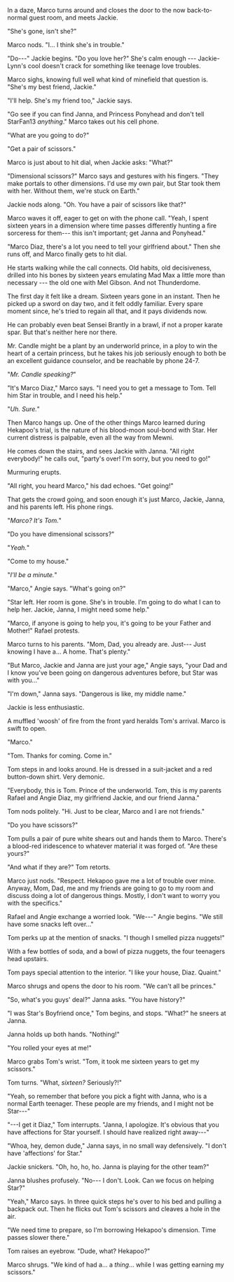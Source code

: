 In a daze, Marco turns around and closes the door to the now back-to-normal guest room,
and meets Jackie.

"She's gone, isn't she?"

Marco nods. "I... I think she's in trouble."

"Do---" Jackie begins. "Do you love her?" She's calm enough --- Jackie-Lynn's cool
doesn't crack for something like teenage love troubles.

Marco sighs, knowing full well what kind of minefield that question is.
"She's my best friend, Jackie."

"I'll help. She's my friend too," Jackie says.

"Go see if you can find Janna, and Princess Ponyhead and don't tell StarFan13 _anything_."
Marco takes out his cell phone.

"What are you going to do?"

"Get a pair of scissors."

Marco is just about to hit dial, when Jackie asks: "What?"

"Dimensional scissors?" Marco says and gestures with his fingers. "They make
portals to other dimensions. I'd use my own pair, but Star took them with her. Without
them, we're stuck on Earth."

Jackie nods along. "Oh. You have a pair of scissors like that?"

Marco waves it off, eager to get on with the phone call.
"Yeah, I spent sixteen years in a dimension where time passes differently hunting
a fire sorceress for them--- this isn't important; get Janna and Ponyhead."

"Marco Diaz, there's a lot you need to tell your girlfriend about."
Then she runs off, and Marco finally gets to hit dial.

He starts walking while the call connects. Old habits, old decisiveness, drilled
into his bones by sixteen years emulating Mad Max a little more than necessary
--- the old one with Mel Gibson. And not Thunderdome.

The first day it felt like a dream. Sixteen years gone in an instant. Then he picked
up a sword on day two, and it felt oddly familiar. Every spare moment since, he's
tried to regain all that, and it pays dividends now.

He can probably even beat Sensei Brantly in a brawl, if not a proper karate spar.
But that's neither here nor there.

Mr. Candle might be a plant by an underworld prince, in a ploy to win the heart
of a certain princess, but he takes his job seriously enough to both be an excellent
guidance counselor, and be reachable by phone 24-7.

"_Mr. Candle speaking?_"

"It's Marco Diaz," Marco says. "I need you to get a message to Tom. Tell him
Star in trouble, and I need his help."

"_Uh. Sure._"

Then Marco hangs up. One of the other things Marco learned during Hekapoo's
trial, is the nature of his blood-moon soul-bond with Star. Her current distress
is palpable, even all the way from Mewni.

He comes down the stairs, and sees Jackie with Janna. "All right everybody!" he
calls out, "party's over! I'm sorry, but you need to go!"

Murmuring erupts.

"All right, you heard Marco," his dad echoes. "Get going!"

That gets the crowd going, and soon enough it's just Marco, Jackie, Janna, and
his parents left. His phone rings.

"_Marco? It's Tom._"

"Do you have dimensional scissors?"

"_Yeah._"

"Come to my house."

"_I'll be a minute._"

"Marco," Angie says. "What's going on?"

"Star left. Her room is gone. She's in trouble. I'm going to do what I
can to help her. Jackie, Janna, I might need some help."

"Marco, if anyone is going to help you, it's going to be your Father
and Mother!" Rafael protests.

Marco turns to his parents. "Mom, Dad, you already are. Just--- Just
knowing I have a... A home. That's plenty."

"But Marco, Jackie and Janna are just your age," Angie says, "your Dad and
I know you've been going on dangerous adventures before, but Star was with you..."

"I'm down," Janna says. "Dangerous is like, my middle name."

Jackie is less enthusiastic.

A muffled 'woosh' of fire from the front yard heralds Tom's arrival.
Marco is swift to open.

"Marco."

"Tom. Thanks for coming. Come in."

Tom steps in and looks around. He is dressed in a suit-jacket and a red button-down
shirt. Very demonic.

"Everybody, this is Tom. Prince of the underworld. Tom, this
is my parents Rafael and Angie Diaz, my girlfriend Jackie, and our friend Janna."

Tom nods politely. "Hi. Just to be clear, Marco and I are not friends."

"Do you have scissors?"

Tom pulls a pair of pure white shears out and hands them to Marco. There's a
blood-red iridescence to whatever material it was forged of. "Are these yours?"

"And what if they are?" Tom retorts.

Marco just nods. "Respect. Hekapoo gave me a lot of trouble over mine. Anyway,
Mom, Dad, me and my friends are going to go to my room and discuss doing a lot
of dangerous things. Mostly, I don't want to worry you with the specifics."

Rafael and Angie exchange a worried look. "We---" Angie begins. "We still have
some snacks left over..."

Tom perks up at the mention of snacks. "I though I smelled pizza nuggets!"

With a few bottles of soda, and a bowl of pizza nuggets, the four teenagers
head upstairs.

Tom pays special attention to the interior. "I like your house, Diaz. Quaint."

Marco shrugs and opens the door to his room. "We can't all be princes."

"So, what's you guys' deal?" Janna asks. "You have history?"

"I was Star's Boyfriend once," Tom begins, and stops. "What?" he sneers
at Janna.

Janna holds up both hands. "Nothing!"

"You rolled your eyes at me!"

Marco grabs Tom's wrist. "Tom, it took me sixteen years to get my scissors."

Tom turns. "What, _sixteen?_ Seriously?!"

"Yeah, so remember that before you pick a fight with Janna,
who is a normal Earth teenager. These people are my friends, and I might
not be Star---"

"---I get it Diaz," Tom interrupts. "Janna, I apologize. It's obvious that
you have affections for Star yourself. I should have realized right away---"

"Whoa, hey, demon dude," Janna says, in no small way defensively.
"I don't have 'affections' for Star."

Jackie snickers. "Oh, ho, ho, ho. Janna is playing for the other team?"

Janna blushes profusely. "No--- I don't. Look. Can we focus on helping Star?"

"Yeah," Marco says. In three quick steps he's over to his bed and pulling a backpack
out. Then he flicks out Tom's scissors and cleaves a hole in the air.

"We need time to prepare, so I'm borrowing Hekapoo's dimension. Time passes
slower there."

Tom raises an eyebrow. "Dude, what? Hekapoo?"

Marco shrugs. "We kind of had a... a _thing_... while I was getting earning my scissors."
